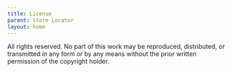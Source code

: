 ```yaml
---
title: License
parent: Store Locator
layout: home
---
```


All rights reserved. No part of this work may be reproduced, distributed, or transmitted in any form or by any means without the prior written permission of the copyright holder.